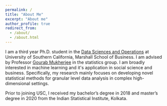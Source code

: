 ```yaml
---
permalink: /
title: "About Me"
excerpt: "About me"
author_profile: true
redirect_from: 
  - /about/
  - /about.html
---
```


I am a third year Ph.D. student in the [Data Sciences and Operations](https://www.marshall.usc.edu/departments/data-sciences-and-operations) at University of Southern California, Marshall School of Business. I am advised by Professor [Gourab Mukherjee](https://www.marshall.usc.edu/personnel/gourab-mukherjee) in the statistics group. I am broadly interested in machine learning and it's application in social science and business. Specifically, my research mainly focuses on developing novel statistical methods for granular level data analysis in complex high-dimensional settings. 

Prior to joining USC, I received my bachelor’s degree in 2018 and master’s degree in 2020 from the Indian Statistical Institute, Kolkata.
